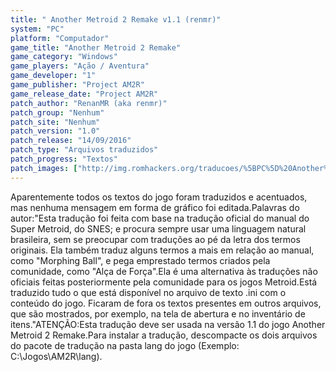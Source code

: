 ```yaml
---
title: " Another Metroid 2 Remake v1.1 (renmr)"
system: "PC"
platform: "Computador"
game_title: "Another Metroid 2 Remake"
game_category: "Windows"
game_players: "Ação / Aventura"
game_developer: "1"
game_publisher: "Project AM2R"
game_release_date: "Project AM2R"
patch_author: "RenanMR (aka renmr)"
patch_group: "Nenhum"
patch_site: "Nenhum"
patch_version: "1.0"
patch_release: "14/09/2016"
patch_type: "Arquivos traduzidos"
patch_progress: "Textos"
patch_images: ["http://img.romhackers.org/traducoes/%5BPC%5D%20Another%20Metroid%202%20Remake%20-%20renmr%20-%201.jpg","http://img.romhackers.org/traducoes/%5BPC%5D%20Another%20Metroid%202%20Remake%20-%20renmr%20-%202.jpg","http://img.romhackers.org/traducoes/%5BPC%5D%20Another%20Metroid%202%20Remake%20-%20renmr%20-%203.jpg"]
---
```

Aparentemente todos os textos do jogo foram traduzidos e acentuados, mas nenhuma mensagem em forma de gráfico foi editada.Palavras do autor:"Esta tradução foi feita com base na tradução oficial do manual do Super Metroid, do SNES; e procura sempre usar uma linguagem natural brasileira, sem se preocupar com traduções ao pé da letra dos termos originais. Ela também traduz alguns termos a mais em relação ao manual, como "Morphing Ball", e pega emprestado termos criados pela comunidade, como "Alça de Força".Ela é uma alternativa às traduções não oficiais feitas posteriormente pela comunidade para os jogos Metroid.Está traduzido tudo o que está disponível no arquivo de texto .ini com o conteúdo do jogo. Ficaram de fora os textos presentes em outros arquivos, que são mostrados, por exemplo, na tela de abertura e no inventário de itens."ATENÇÃO:Esta tradução deve ser usada na versão 1.1 do jogo Another Metroid 2 Remake.Para instalar a tradução, descompacte os dois arquivos do pacote de tradução na pasta lang do jogo (Exemplo: C:\Jogos\AM2R\lang).